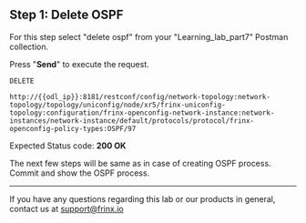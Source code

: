 ## Step 1: Delete OSPF

For this step select "delete ospf" from your "Learning_lab_part7" Postman collection.

Press "**Send**" to execute the request.

```
DELETE

http://{{odl_ip}}:8181/restconf/config/network-topology:network-topology/topology/uniconfig/node/xr5/frinx-uniconfig-topology:configuration/frinx-openconfig-network-instance:network-instances/network-instance/default/protocols/protocol/frinx-openconfig-policy-types:OSPF/97
```

Expected Status code: **200 OK**

The next few steps will be same as in case of creating OSPF process. Commit and show the OSPF process.

---
If you have any questions regarding this lab or our products in general, contact us at [support@frinx.io](mailto:support@frinx.io)